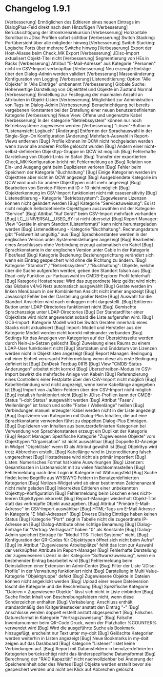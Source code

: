 # Changelog 1.9.1

[Verbesserung]  Ermöglichen des Editieren eines neuen Eintrags im DialogPlus-Feld direkt nach dem Hinzufügen
[Verbesserung]  Berücksichtigung der Stromkreisrekursion
[Verbesserung]  Horizontale Scrollbar in JDisc Profilen sofort sichtbar
[Verbesserung]  Switch Stacking: Portübersicht über alle mitglieder hinweg
[Verbesserung]  Switch Stacking: Logische Ports über mehrere Switche hinweg
[Verbesserung]  Export der Host-Aliasse beim Check_MK Export
[Verbesserung]  JDisc-Import aktualisert Objekt-Titel nicht
[Verbesserung]  Segmentierung von HEs in Racks
[Verbesserung]  Attribut "E-Mail-Adresse" aus Kategorie "Personen" nicht im CSV-Import verknüpfbar
[Verbesserung]  Neu erzeugte Einträge über den Dialog-Admin werden validiert
[Verbesserung]  Massenänderung: Konfiguration von Logging
[Verbesserung]  Listeneditierung: Option "Alle Objekte" in "Alle Einträge" umbenannt
[Verbesserung]  Globale Suche: Höherwertige Darstellung von Objekttitel und Objekte im Zustand Normal
[Verbesserung]  Einstellung zur Festlegung der maximalen Anzahl an Attributen in Objekt-Listen
[Verbesserung]  Möglichkeit zur Administration von Tags im Dialog-Admin
[Verbesserung]  Benachrichtigung bei bereits vergebenen Konstanten bei der Erstellung einer neuen benutzerdefinierten Kategorie
[Verbesserung]  Neue View: Offene und ungenutzte Kabel
[Verbesserung]  In der Kategorie "Betriebssystem" können nur noch Betriebssysteme zugewiesen werden
[Verbesserung]  "Lösen"-Button in "Listenansicht Logbuch"
[Änderung]      Entfernen der Sprachauswahl in der Single-Sign-On Konfiguration
[Änderung]      Mehrfach-Auswahl in Report-Views entfernen
[Bug]           Profile können im QCW nicht hochgeladen werden wenn zuvor alle anderen Profile gelöscht wurden
[Bug]           Ändern einer nicht-selbst-definierten Objekttyp-Gruppe im QCW ist möglich
[Bug]           Fehlerhafte Darstellung von Objekt-Links im Safari
[Bug]           Transfer der exportierten Check_MK-Konfiguration bricht mit Fehlermeldung ab
[Bug]           Relation von Ein- und Ausgang geht beim Duplizieren verloren
[Bug]           Fehler beim Speichern der Kategorie "Buchhaltung"
[Bug]           Einige Kategorien werden im Objekttree aber nicht im QCW angezeigt
[Bug]           Ausgeblendete Kategorie im QCW wird auch für andere Objekttypen nicht mehr angezeigt
[Bug]           Bearbeiten von Service-Filtern mit ID > 10 nicht möglich
[Bug]           Objekterkennung im CSV-Import funktioniert nicht mit casesensitivity
[Bug]           Listeneditierung - Kategorie "Betriebssystem": Zugewiesene Lizenzen können nicht geändert werden
[Bug]           Kategorie "Servicezuweisung": Es ist nicht möglich Selbstdefinierte Objekttypen auszuwählen mit der Kategorie "Service"
[Bug]           Attribut "Auf Gerät" beim CSV-Import mehrfach vorhanden
[Bug]           LC__UNIVERSAL__USED_BY ist nicht übersetzt
[Bug]           Report Manager: View "Geräte in einem Standort (Listenformat)" kann nicht heruntergeladen werden
[Bug]           Listeneditierung - Kategorie "Buchhaltung": Rechnungsdatum gibt "Feldwert ist ungültig." aus
[Bug]           Sprachkonstanten werden in der englischen Version unter Systemeinstellungen angezeigt
[Bug]           Bearbeiten eines Anschlusses ohne Verbindung erzeugt automatisch ein Kabel
[Bug]           Sprachkonstante in der englischen Version unter Cable in der Kategorie Fiber/lead
[Bug]           Kategorie Beziehung: Beziehungsrichtung verändert sich wenn ein Eintrag gespeichert wird ohne die Richtung zu ändern.
[Bug]           Kategorie "Standort" / "Betriebssystem" / "Buchhaltung": Objekte, welche über die Suche aufgerufen werden, geben den Standort falsch aus
[Bug]           Read-only Funktion zur Farbauswahl im CMDB-Explorer Profil fehlerhaft
[Bug]           Kategorie Hostadresse: Wird das zugeordnete Netz gelöst wird nicht das Globale v4/v6 Netz automatisch ausgewählt
[Bug]           Geräte werden im linken Menübaum in der Kombinierten Ansicht nicht immer angezeigt
[Bug]           Javascript Fehler bei der Darstellung großer Netze
[Bug]           Auswahl für die Standort Ansichten wird nach einloggen nicht dargestellt.
[Bug]           Editieren-Button unter LDAP-Directories funktioniert nicht
[Bug]           Gemischte Sprachanzeige unter LDAP-Directories
[Bug]           Der Standardfilter einer Objektliste wird nicht angewendet sobald die Liste aufgerufen wird.
[Bug]           OCS-Import: Kategorie Modell wird bei Switch Geräten innerhalb eines Stacks nicht aktualisiert
[Bug]           Import: Modell und Hersteller aus der Kategorie Modell werden nicht korrekt miteinander verbunden
[Bug]           Settings für das Anzeigen von Kategorien auf der Übersichtsseite werden durch Nein-Ja-Setzen gelöscht
[Bug]           Zuweisung eines Raums zu einem LDAP-User funktioniert nicht
[Bug]           Startdatum und Enddatum von Lizenzen werden nicht in Objektlisten angezeigt
[Bug]           Report Manager: Bedingung mit einer Einheit verursacht Fehlermeldung wenn diese als erste Bedingung definiert ist
[Bug]           ZenDesk Testbug 0815
[Bug]           View "CMDB-Status Änderungen" arbeitet nicht korrekt
[Bug]           Überschreiben-Modus im CSV-Import bewirkt die mehrfache Anlage von Kabeln
[Bug]           Referenzierung eines Controllers einer Festplatte über den CSV-Import nicht möglich
[Bug]           KabelVerbindung wird nicht angezeigt, wenn keine Kabellänge angegeben ist
[Bug]           Import von Ja/Nein-Feldern über den CSV-Import nicht möglich.
[Bug]           install.sh funktioniert nicht
[Bug]           In JDisc-Profilen kann der CMDB-Status "i-doit Status" ausgewählt werden
[Bug]           Attribut "Faser / Wellenlänge" ist falsch und sollte "Farbe / Wellenlänge" heißen
[Bug]           Verbindungen manuell erzeugter Kabel werden nicht in der Liste angezeigt
[Bug]           Duplizieren von Kategorien mit Dialog-Plus Inhalten, die auf eine Sprachkonstante verwenden führt zu doppelten Dialog-Plus Einträgen.
[Bug]           Duplizieren von Inhalten aus benutzerdefinierten Kategorien bei Verwendung von Sprachkonstanten erzeugt ein Duplikat der Kategorie
[Bug]           Report Manager: Spezifische Kategorie "Zugewiesene Objekte" vom Objekttypen "Organisation" ist nicht auswählbar
[Bug]           Doppelte ID-Anzeige in Widget "Objektliste" wenn ID als Attribut gewählt ist
[Bug]           Objekttyp wird trotz Abbrechen erstellt.
[Bug]           Kabellänge wird in Listeneditierung falsch umgerechnet
[Bug]           Hostadresse wird nicht als primär importiert
[Bug]           Listen: Numerisches Format hat keine Auswirkungen
[Bug]           Lizenzen: Gesamtkosten in Listenansicht mit zu vielen Nachkommastellen
[Bug]           Fehlermeldung nach dem Login in Kategorie mit Währungsfeld
[Bug]           Suche findet keine Begriffe aus WYSIWYG Feldern in Benutzerdefinierten Kategorien
[Bug]           Notizen-Widget wird ab einer bestimmten Zeichenanzahl nicht mehr geladen
[Bug]           Inkorrektes Editieren einer unbekannten Objekttyp-Konfiguration
[Bug]           Fehlermeldung beim Löschen eines nicht-leeren Objekttypen inkorrekt
[Bug]           Report-Manager wiederholt Objekt-Titel statt das verknüpfte Objekt auszugeben.
[Bug]           Attribut "Primäre E-Mail-Adresse" im CSV-Import auswählbar
[Bug]           HTML-Tags um E-Mail Adresse in Kategorie "E-Mail-Adressen"
[Bug]           Diverse Dialog Einträge haben keinen Status
[Bug]           Kategorie "Port" zeigt in Tabelle nicht die zugeordnete IP-Adresse an
[Bug]           Dialog-Attribute ohne richtige Benamung
[Bug]           Dialog-Einträge für "Vertrag: Vertragsart" haben "0" als Konstante
[Bug]           Dialog-Admin speichert Einträge für "Modul TTS: Ticket Systeme" nicht.
[Bug]           Konfiguration der QR-Codes für Objekttypen öffnet sich nicht beim Aufruf
[Bug]           Im Attribut "Zugewiesene Arbeitsplätze" fehlt das Icon zur Auswahl der verknüpften Attribute im Report-Manager
[Bug]           Fehlerhafte Darstellung der zugewiesenen Lizenz in der Kategorie "Softwarezuweisung", wenn ein bestehender Eintrag bearbeitet wird
[Bug]           Fehlermeldung beim Deinstallieren einer Extension im AdminCenter
[Bug]           Filter der Liste "JDisc-Profile" in der Verwaltung funktioniert nicht
[Bug]           Darstellung in Multi Value-Kategorie "Objektgruppe" defekt
[Bug]           Zugewiesene Objekte in Dateien können nicht angeklickt werden
[Bug]           Upload einer neuen Dateiversion löscht die Kategorie und die Beschreibung
[Bug]           Spezifische Kategorie "Dateien > Zugewiesene Objekte" lässt sich nicht in Liste einbinden
[Bug]           Suche findet Inhalt von Beschreibungsfeldern nicht, wenn diese Sonderzeichen enthalten
[Bug]           Verkabelung: Anschluss enthält standardmäßig den Kaltgerätestecker anstatt den Eintrag "-"
[Bug]           Anschlüsse werden doppelt erstellt anstatt abgespeichert
[Bug]           Falsches Datumsformat in Kategorie "Vertragszuweisung"
[Bug]           Falsche Inventarnummer beim QR-Code Druck, wenn der Platzhalter %COUNTER% verwendet wird
[Bug]           Wird die ausgeführte Suche als Bookmark hinzugefügt, erscheint nur Text unter my-doit
[Bug]           Gelöschte Kategorien werden weiterhin in Listen angezeigt
[Bug]           Neue Bookmarks in my-doit zeigen auf das Dashboard
[Bug]           Kategorie "Listener" listet keine Verbindungen auf.
[Bug]           Report mit Datumsfeldern in benutzerdefinierten Kategorien berücksichtigt nicht das länderspezifische Datumsformat
[Bug]           Berechnung der "RAID Kapazität" nicht nachvollziehbar bei Änderung der Speichereinheit oder des Wertes
[Bug]           Objekte werden erstellt bevor sie gespeichert werden und nicht bei Klick auf Abbrechen gelöscht.

